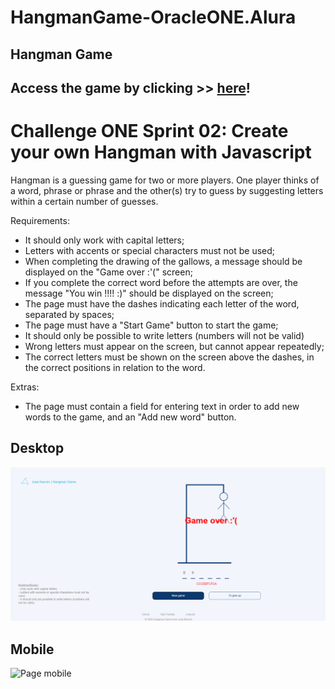 # HangmanGame-OracleONE.Alura
## Hangman Game

## Access the game by clicking  >> <a href="https://dev-josealarcon.github.io/TextDecoder-OracleONE.Alura/" target="_blank">here</a>!

# Challenge ONE Sprint 02: Create your own Hangman with Javascript
Hangman is a guessing game for two or more players. One player thinks of a word, phrase or phrase and the other(s) try to guess by suggesting letters within a certain number of guesses.

Requirements:
- It should only work with capital letters;
- Letters with accents or special characters must not be used;
- When completing the drawing of the gallows, a message should be displayed on the "Game over :'(" screen;
- If you complete the correct word before the attempts are over, the message "You win !!!! :)" should be displayed on the screen;
- The page must have the dashes indicating each letter of the word, separated by spaces;
- The page must have a "Start Game" button to start the game;
- It should only be possible to write letters (numbers will not be valid)
- Wrong letters must appear on the screen, but cannot appear repeatedly;
- The correct letters must be shown on the screen above the dashes, in the correct positions in relation to the word.

Extras:
- The page must contain a field for entering text in order to add new words to the game, and an "Add new word" button.

 ## Desktop
 
<img src="/assets/desktop.png" alt="Page desktop">

 ## Mobile
 
<img src="/assets/mobile.jpg" alt="Page mobile">
